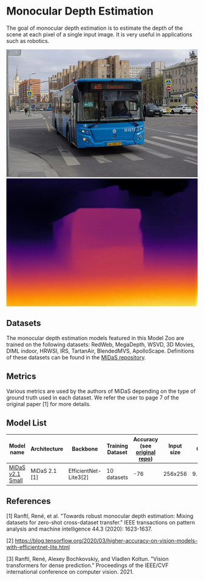 # Monocular Depth Estimation

The goal of monocular depth estimation is to estimate the depth of the scene at each pixel of a single input image. It is very useful in applications such as robotics.

![pose estimation](./midas/example_input.jpg) ![pose estimation](./midas/example_output.jpg)

## Datasets

The monocular depth estimation models featured in this Model Zoo are trained on the following datasets: RedWeb, MegaDepth, WSVD, 3D Movies, DIML indoor, HRWSI, IRS, TartanAir, BlendedMVS, ApolloScape.
Definitions of these datasets can be found in the [MiDaS repository](https://github.com/isl-org/MiDaS).

## Metrics

Various metrics are used by the authors of MiDaS depending on the type of ground truth used in each dataset. We refer the user to page 7 of the original paper [1] for more details. 

## Model List

Model name                                | Architecture            | Backbone              | Training Dataset | Accuracy (see [original repo](https://github.com/isl-org/MiDaS))            | Input size | OPS    | Params  | INT8 Size |  Compatibility
---                                       | ---                     |     ---               | ---              | ---                 | ---        |  ---   | ---     |    ---    | ---
[MiDaS v2.1 Small](./midas/README.md)     | MiDaS 2.1 [1]           | EfficientNet-Lite3[2] | 10 datasets      | -76                 | 256x256    | 9.214G | 21M     |  17M      | i.MX 8M Plus, i.MX 93

## References

[1] Ranftl, René, et al. "Towards robust monocular depth estimation: Mixing datasets for zero-shot cross-dataset transfer." IEEE transactions on pattern analysis and machine intelligence 44.3 (2020): 1623-1637.

[2] https://blog.tensorflow.org/2020/03/higher-accuracy-on-vision-models-with-efficientnet-lite.html

[3] Ranftl, René, Alexey Bochkovskiy, and Vladlen Koltun. "Vision transformers for dense prediction." Proceedings of the IEEE/CVF international conference on computer vision. 2021.